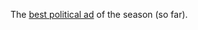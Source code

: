 The <a href="https://twitter.com/JoeBiden/status/1307491919384260609">best political ad</a> of the season (so far). 
